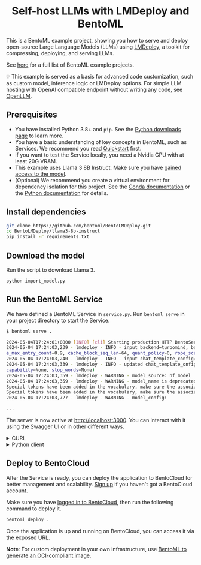 <div align="center">
    <h1 align="center">Self-host LLMs with LMDeploy and BentoML</h1>
</div>

This is a BentoML example project, showing you how to serve and deploy open-source Large Language Models (LLMs) using [LMDeploy](https://github.com/InternLM/lmdeploy), a toolkit for compressing, deploying, and serving LLMs.

See [here](https://docs.bentoml.com/en/latest/examples/overview.html) for a full list of BentoML example projects.

💡 This example is served as a basis for advanced code customization, such as custom model, inference logic or LMDeploy options. For simple LLM hosting with OpenAI compatible endpoint without writing any code, see [OpenLLM](https://github.com/bentoml/OpenLLM).

## Prerequisites

- You have installed Python 3.8+ and `pip`. See the [Python downloads page](https://www.python.org/downloads/) to learn more.
- You have a basic understanding of key concepts in BentoML, such as Services. We recommend you read [Quickstart](https://docs.bentoml.com/en/1.2/get-started/quickstart.html) first.
- If you want to test the Service locally, you need a Nvidia GPU with at least 20G VRAM.
- This example uses Llama 3 8B Instruct. Make sure you have [gained access to the model](https://huggingface.co/meta-llama/Meta-Llama-3-8B-Instruct).
- (Optional) We recommend you create a virtual environment for dependency isolation for this project. See the [Conda documentation](https://conda.io/projects/conda/en/latest/user-guide/tasks/manage-environments.html) or the [Python documentation](https://docs.python.org/3/library/venv.html) for details.

## Install dependencies

```bash
git clone https://github.com/bentoml/BentoLMDeploy.git
cd BentoLMDeploy/llama3-8b-instruct
pip install -r requirements.txt
```

## Download the model

Run the script to download Llama 3.

```bash
python import_model.py
```

## Run the BentoML Service

We have defined a BentoML Service in `service.py`. Run `bentoml serve` in your project directory to start the Service.

```bash
$ bentoml serve .

2024-05-04T17:24:01+0800 [INFO] [cli] Starting production HTTP BentoServer from "service:LMDeploy" listening on http://localhost:3000 (Press CTRL+C to quit)
2024-05-04 17:24:03,239 - lmdeploy - INFO - input backend=turbomind, backend_config=TurbomindEngineConfig(model_name='meta-llama/Meta-Llama-3-8B-Instruct', model_format='hf', tp=1, session_len=None, max_batch_size=128, cach
e_max_entry_count=0.9, cache_block_seq_len=64, quant_policy=0, rope_scaling_factor=0.0, use_logn_attn=False, download_dir=None, revision=None, max_prefill_token_num=8192, num_tokens_per_iter=0, max_prefill_iters=1)
2024-05-04 17:24:03,240 - lmdeploy - INFO - input chat_template_config=None
2024-05-04 17:24:03,339 - lmdeploy - INFO - updated chat_template_onfig=ChatTemplateConfig(model_name='llama3', system=None, meta_instruction=None, eosys=None, user=None, eoh=None, assistant=None, eoa=None, separator=None,
capability=None, stop_words=None)
2024-05-04 17:24:03,359 - lmdeploy - WARNING - model_source: hf_model
2024-05-04 17:24:03,359 - lmdeploy - WARNING - model_name is deprecated in TurbomindEngineConfig and has no effect
Special tokens have been added in the vocabulary, make sure the associated word embeddings are fine-tuned or trained.
Special tokens have been added in the vocabulary, make sure the associated word embeddings are fine-tuned or trained.
2024-05-04 17:24:03,727 - lmdeploy - WARNING - model_config:

...
```

The server is now active at [http://localhost:3000](http://localhost:3000/). You can interact with it using the Swagger UI or in other different ways.

<details>

<summary>CURL</summary>

```bash
curl -X 'POST' \
  'http://localhost:3000/generate' \
  -H 'accept: text/event-stream' \
  -H 'Content-Type: application/json' \
  -d '{
  "prompt": "Explain superconductors like I'\''m five years old",
  "max_tokens": 1024
}'
```

</details>

<details>

<summary>Python client</summary>

```python
import bentoml

with bentoml.SyncHTTPClient("http://localhost:3000") as client:
    response_generator = client.generate(
        prompt="Explain superconductors like I'm five years old",
        max_tokens=1024
    )
    for response in response_generator:
        print(response, end='')
```

</details>

## Deploy to BentoCloud

After the Service is ready, you can deploy the application to BentoCloud for better management and scalability. [Sign up](https://www.bentoml.com/) if you haven't got a BentoCloud account.

Make sure you have [logged in to BentoCloud](https://docs.bentoml.com/en/latest/bentocloud/how-tos/manage-access-token.html), then run the following command to deploy it.

```bash
bentoml deploy .
```

Once the application is up and running on BentoCloud, you can access it via the exposed URL.

**Note**: For custom deployment in your own infrastructure, use [BentoML to generate an OCI-compliant image](https://docs.bentoml.com/en/latest/guides/containerization.html).
